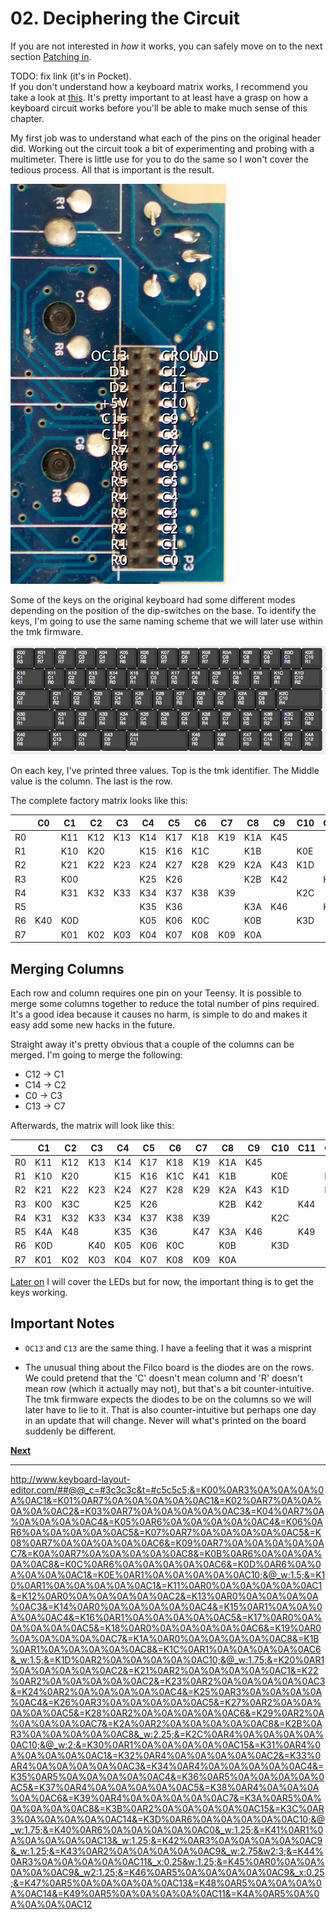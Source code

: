 # 02. Deciphering the Circuit

If you are not interested in *how* it works, you can safely move on to the next section [Patching in](./03-patching.md).

TODO: fix link (it's in Pocket).  
If you don't understand how a keyboard matrix works, I recommend you take a look at [this](). It's pretty important to at least have a grasp on how a keyboard circuit works before you'll be able to make much sense of this chapter.

My first job was to understand what each of the pins on the original header did. Working out the circuit took a bit of experimenting and probing with a multimeter. There is little use for you to do the same so I won't cover the tedious process. All that is important is the result.

![The original 28pin header](../images/header.png)


Some of the keys on the original keyboard had some different modes depending on the position of the dip-switches on the base. To identify the keys, I'm going to use the same naming scheme that we will later use within the tmk firmware.

![Keys](../images/keys.png)

On each key, I've printed three values. Top is the tmk identifier. The Middle value is the column. The last is the row.

The complete factory matrix looks like this:

|    | C0  | C1  | C2  | C3  | C4  | C5  | C6  | C7  | C8  | C9  | C10 | C11 | C12 | C13 | C14 | C15 |
|----|-----|-----|-----|-----|-----|-----|-----|-----|-----|-----|-----|-----|-----|-----|-----|-----|
| R0 |     | K11 | K12 | K13 | K14 | K17 | K18 | K19 | K1A | K45 |     |     |     |     |     |     |
| R1 |     | K10 | K20 |     | K15 | K16 | K1C |     | K1B |     | K0E |     |     | K41 |     | K30 |
| R2 |     | K21 | K22 | K23 | K24 | K27 | K28 | K29 | K2A | K43 | K1D |     |     |     |     | K3B |
| R3 |     | K00 |     |     | K25 | K26 |     |     | K2B | K42 |     | K44 |     |     | K3C |     |
| R4 |     | K31 | K32 | K33 | K34 | K37 | K38 | K39 |     |     | K2C |     |     |     |     |     |
| R5 |     |     |     |     | K35 | K36 |     |     | K3A | K46 |     | K49 | K4A | K47 | K48 |     |
| R6 | K40 | K0D |     |     | K05 | K06 | K0C |     | K0B |     | K3D |     |     |     |     |     |
| R7 |     | K01 | K02 | K03 | K04 | K07 | K08 | K09 | K0A |     |     |     |     |     |     |     |



## Merging Columns

Each row and column requires one pin on your Teensy. It is possible to merge some columns together to reduce the total number of pins required. It's a good idea because it causes no harm, is simple to do and makes it easy add some new hacks in the future.

Straight away it's pretty obvious that a couple of the columns can be merged. I'm going to merge the following:

- C12 -> C1
- C14 -> C2
- C0  -> C3
- C13 -> C7

Afterwards, the matrix will look like this:

|    | C1  | C2  | C3  | C4  | C5  | C6  | C7  | C8  | C9  | C10 | C11 | C15 |
|----|-----|-----|-----|-----|-----|-----|-----|-----|-----|-----|-----|-----|
| R0 | K11 | K12 | K13 | K14 | K17 | K18 | K19 | K1A | K45 |     |     |     |
| R1 | K10 | K20 |     | K15 | K16 | K1C | K41 | K1B |     | K0E |     | K30 |
| R2 | K21 | K22 | K23 | K24 | K27 | K28 | K29 | K2A | K43 | K1D |     | K3B |
| R3 | K00 | K3C |     | K25 | K26 |     |     | K2B | K42 |     | K44 |     |
| R4 | K31 | K32 | K33 | K34 | K37 | K38 | K39 |     |     | K2C |     |     |
| R5 | K4A | K48 |     | K35 | K36 |     | K47 | K3A | K46 |     | K49 |     |
| R6 | K0D |     | K40 | K05 | K06 | K0C |     | K0B |     | K3D |     |     |
| R7 | K01 | K02 | K03 | K04 | K07 | K08 | K09 | K0A |     |     |     |     |

[Later on](./05-leds.md) I will cover the LEDs but for now, the important thing is to get the keys working.

## Important Notes

- `OC13` and `C13` are the same thing. I have a feeling that it was a misprint

- The unusual thing about the Filco board is the diodes are on the rows. We could pretend that the 'C' doesn't mean column and 'R' doesn't mean row (which it actually may not), but that's a bit counter-intuitive. The tmk firmware expects the diodes to be on the columns so we will later have to lie to it. That is also counter-intuitive but perhaps one day in an update that will change. Never will what's printed on the board suddenly be different.

**[Next](./03-patching.md)**

---

http://www.keyboard-layout-editor.com/##@@_c=#3c3c3c&t=#c5c5c5;&=K00%0AR3%0A%0A%0A%0A%0AC1&=K01%0AR7%0A%0A%0A%0A%0AC1&=K02%0AR7%0A%0A%0A%0A%0AC2&=K03%0AR7%0A%0A%0A%0A%0AC3&=K04%0AR7%0A%0A%0A%0A%0AC4&=K05%0AR6%0A%0A%0A%0A%0AC4&=K06%0AR6%0A%0A%0A%0A%0AC5&=K07%0AR7%0A%0A%0A%0A%0AC5&=K08%0AR7%0A%0A%0A%0A%0AC6&=K09%0AR7%0A%0A%0A%0A%0AC7&=K0A%0AR7%0A%0A%0A%0A%0AC8&=K0B%0AR6%0A%0A%0A%0A%0AC8&=K0C%0AR6%0A%0A%0A%0A%0AC6&=K0D%0AR6%0A%0A%0A%0A%0AC1&=K0E%0AR1%0A%0A%0A%0A%0AC10;&@_w:1.5;&=K10%0AR1%0A%0A%0A%0A%0AC1&=K11%0AR0%0A%0A%0A%0A%0AC1&=K12%0AR0%0A%0A%0A%0A%0AC2&=K13%0AR0%0A%0A%0A%0A%0AC3&=K14%0AR0%0A%0A%0A%0A%0AC4&=K15%0AR1%0A%0A%0A%0A%0AC4&=K16%0AR1%0A%0A%0A%0A%0AC5&=K17%0AR0%0A%0A%0A%0A%0AC5&=K18%0AR0%0A%0A%0A%0A%0AC6&=K19%0AR0%0A%0A%0A%0A%0AC7&=K1A%0AR0%0A%0A%0A%0A%0AC8&=K1B%0AR1%0A%0A%0A%0A%0AC8&=K1C%0AR1%0A%0A%0A%0A%0AC6&_w:1.5;&=K1D%0AR2%0A%0A%0A%0A%0AC10;&@_w:1.75;&=K20%0AR1%0A%0A%0A%0A%0AC2&=K21%0AR2%0A%0A%0A%0A%0AC1&=K22%0AR2%0A%0A%0A%0A%0AC2&=K23%0AR2%0A%0A%0A%0A%0AC3&=K24%0AR2%0A%0A%0A%0A%0AC4&=K25%0AR3%0A%0A%0A%0A%0AC4&=K26%0AR3%0A%0A%0A%0A%0AC5&=K27%0AR2%0A%0A%0A%0A%0AC5&=K28%0AR2%0A%0A%0A%0A%0AC6&=K29%0AR2%0A%0A%0A%0A%0AC7&=K2A%0AR2%0A%0A%0A%0A%0AC8&=K2B%0AR3%0A%0A%0A%0A%0AC8&_w:2.25;&=K2C%0AR4%0A%0A%0A%0A%0AC10;&@_w:2;&=K30%0AR1%0A%0A%0A%0A%0AC15&=K31%0AR4%0A%0A%0A%0A%0AC1&=K32%0AR4%0A%0A%0A%0A%0AC2&=K33%0AR4%0A%0A%0A%0A%0AC3&=K34%0AR4%0A%0A%0A%0A%0AC4&=K35%0AR5%0A%0A%0A%0A%0AC4&=K36%0AR5%0A%0A%0A%0A%0AC5&=K37%0AR4%0A%0A%0A%0A%0AC5&=K38%0AR4%0A%0A%0A%0A%0AC6&=K39%0AR4%0A%0A%0A%0A%0AC7&=K3A%0AR5%0A%0A%0A%0A%0AC8&=K3B%0AR2%0A%0A%0A%0A%0AC15&=K3C%0AR3%0A%0A%0A%0A%0AC14&=K3D%0AR6%0A%0A%0A%0A%0AC10;&@_w:1.75;&=K40%0AR6%0A%0A%0A%0A%0AC0&_w:1.25;&=K41%0AR1%0A%0A%0A%0A%0AC13&_w:1.25;&=K42%0AR3%0A%0A%0A%0A%0AC9&_w:1.25;&=K43%0AR2%0A%0A%0A%0A%0AC9&_w:2.75&w2:3;&=K44%0AR3%0A%0A%0A%0A%0AC11&_x:0.25&w:1.25;&=K45%0AR0%0A%0A%0A%0A%0AC9&_w2:1.25;&=K46%0AR5%0A%0A%0A%0A%0AC9&_x:0.25;&=K47%0AR5%0A%0A%0A%0A%0AC13&=K48%0AR5%0A%0A%0A%0A%0AC14&=K49%0AR5%0A%0A%0A%0A%0AC11&=K4A%0AR5%0A%0A%0A%0A%0AC12
